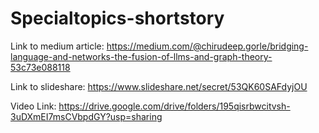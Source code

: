 # Specialtopics-shortstory

Link to medium article: https://medium.com/@chirudeep.gorle/bridging-language-and-networks-the-fusion-of-llms-and-graph-theory-53c73e088118

Link to slideshare: https://www.slideshare.net/secret/53QK60SAFdyjOU

Video Link: https://drive.google.com/drive/folders/195qisrbwcitvsh-3uDXmEI7msCVbpdGY?usp=sharing
